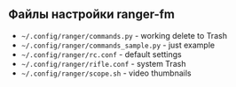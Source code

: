 ## Файлы настройки ranger-fm 

* `~/.config/ranger/commands.py` - working delete to Trash
* `~/.config/ranger/commands_sample.py` - just example
* `~/.config/ranger/rc.conf` - default settings
* `~/.config/ranger/rifle.conf` - system Trash
* `~/.config/ranger/scope.sh` - video thumbnails

